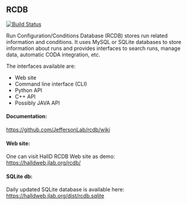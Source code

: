 ## RCDB

[![Build Status](https://travis-ci.org/JeffersonLab/rcdb.svg?branch=master)](https://travis-ci.org/JeffersonLab/rcdb)

Run Configuration/Conditions Database (RCDB) stores run related information and conditions. It uses MySQL or SQLite databases to store information about runs and provides interfaces to search runs, manage data, automatic CODA integration, etc. 

The interfaces available are:  
- Web site
- Command line interface (CLI)
- Python API
- C++ API
- Possibly JAVA API

#### Documentation:
https://github.com/JeffersonLab/rcdb/wiki

#### Web site:
One can visit HallD RCDB Web site as demo:  
https://halldweb.jlab.org/rcdb/

#### SQLite db:
Daily updated SQLite database is available here:  
https://halldweb.jlab.org/dist/rcdb.sqlite
